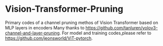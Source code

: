 # Vision-Transformer-Pruning
Primary codes of a channel pruning methos of Vision Transformer based on MLP layers in encoders
Many thanks to https://github.com/tanluren/yolov3-channel-and-layer-pruning.
For model and training codes,please refer to https://github.com/jeonsworld/ViT-pytorch.
